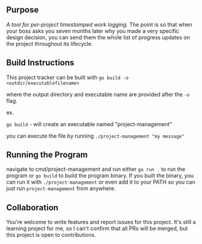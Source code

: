 
## Purpose
*A tool for per-project timestamped work logging.*
The point is so that when your boss asks you seven months later why you made a very specific design decision, you can send them the whole list of progress updates on the project throughout its lifecycle. 


## Build Instructions

This project tracker can be built with `go build -o <outdir/executablefilename>`

where the output directory and executable name are provided after the `-o` flag. 

ex. 

`go build` - will create an executable named "project-management"

you can execute the file by running `./project-management "my message"`

## Running the Program
navigate to cmd/project-management and run either `go run .` to run the program or `go build` to build the program binary.
If you built the binary, you can run it with `./project-management` or even add it to your PATH so you can just run `project-management` from anywhere. 

## Collaboration
You're welcome to write features and report issues for this project.
It's still a learning project for me, so I can't confirm that all PRs will be merged, but this project is open to contributions. 

